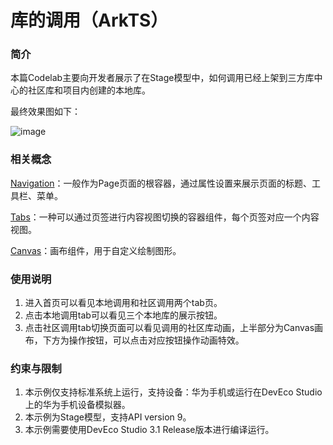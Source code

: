# 库的调用（ArkTS）

### 简介

本篇Codelab主要向开发者展示了在Stage模型中，如何调用已经上架到三方库中心的社区库和项目内创建的本地库。

最终效果图如下：

![image](screenshots/device/thirdpartylibrary.gif)

### 相关概念

[Navigation](https://developer.harmonyos.com/cn/docs/documentation/doc-references-V3/ts-basic-components-navigation-0000001478341133-V3?catalogVersion=V3)：一般作为Page页面的根容器，通过属性设置来展示页面的标题、工具栏、菜单。

[Tabs](https://developer.harmonyos.com/cn/docs/documentation/doc-references-V3/ts-container-tabs-0000001478181433-V3?catalogVersion=V3)：一种可以通过页签进行内容视图切换的容器组件，每个页签对应一个内容视图。

[Canvas](https://developer.harmonyos.com/cn/docs/documentation/doc-references-V3/ts-components-canvas-canvas-0000001427744852-V3?catalogVersion=V3)：画布组件，用于自定义绘制图形。

### 使用说明

1. 进入首页可以看见本地调用和社区调用两个tab页。
2. 点击本地调用tab可以看见三个本地库的展示按钮。
3. 点击社区调用tab切换页面可以看见调用的社区库动画，上半部分为Canvas画布，下方为操作按钮，可以点击对应按钮操作动画特效。

### 约束与限制

1. 本示例仅支持标准系统上运行，支持设备：华为手机或运行在DevEco Studio上的华为手机设备模拟器。
2. 本示例为Stage模型，支持API version 9。
3. 本示例需要使用DevEco Studio 3.1 Release版本进行编译运行。